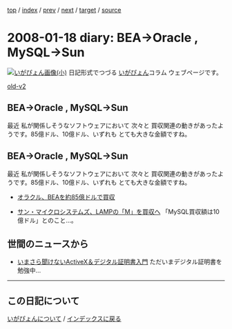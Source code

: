 [top](https://igapyon.github.io/diary/) 
 / [index](https://igapyon.github.io/diary/2008/index.html) 
 / [prev](https://igapyon.github.io/diary/2008/ig080117.html) 
 / [next](https://igapyon.github.io/diary/2008/ig080119.html) 
 / [target](https://igapyon.github.io/diary/2008/ig080118.html) 
 / [source](https://github.com/igapyon/diary/blob/gh-pages/2008/ig080118.html.src.md) 

2008-01-18 diary: BEA→Oracle , MySQL→Sun
=====================================================================================================
[![いがぴょん画像(小)](https://igapyon.github.io/diary/images/iga200306s.jpg "いがぴょん")](https://igapyon.github.io/diary/memo/memoigapyon.html) 日記形式でつづる [いがぴょん](https://igapyon.github.io/diary/memo/memoigapyon.html)コラム ウェブページです。

[old-v2](ig080118-orig.html)

## BEA→Oracle , MySQL→Sun

最近 私が関係しそうなソフトウェアにおいて 次々と 買収関連の動きがあったようです。85億ドル、10億ドル、いずれも とても大きな金額ですね。


## BEA→Oracle , MySQL→Sun

最近 私が関係しそうなソフトウェアにおいて 次々と 買収関連の動きがあったようです。85億ドル、10億ドル、いずれも とても大きな金額ですね。

* [オラクル、BEAを約85億ドルで買収](http://www.atmarkit.co.jp/news/200801/17/oracle_bea.html)
  
* [サン・マイクロシステムズ、LAMPの「M」を買収へ](http://www.atmarkit.co.jp/news/200801/17/mysql.html)
  「MySQL買収額は10億ドル」とのこと…。

## 世間のニュースから

* [いまさら聞けないActiveX＆デジタル証明書入門](http://www.atmarkit.co.jp/fwcr/rensai/imasara08/imasara08_1.html)
  ただいまデジタル証明書を勉強中…

----------------------------------------------------------------------------------------------------

## この日記について
[いがぴょんについて](https://igapyon.github.io/diary/memo/memoigapyon.html) / [インデックスに戻る](https://igapyon.github.io/diary/idxall.html)
